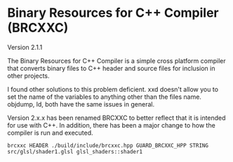 # Binary Resources for C++ Compiler (BRCXXC)

Version 2.1.1

The Binary Resources for C++ Compiler is a simple cross platform compiler that
converts binary files to C++ header and source files for inclusion in other 
projects.

I found other solutions to this problem deficient. xxd doesn't allow you to
set the name of the variables to anything other than the files name. objdump,
ld, both have the same issues in general.


Version 2.x.x has been renamed BRCXXC to better reflect that it is intended for 
use with C++. In addition, there has been a major change to how the compiler is
run and executed.

```
brcxxc HEADER ./build/include/brcxxc.hpp GUARD_BRCXXC_HPP STRING src/glsl/shader1.glsl glsl_shaders::shader1
```
